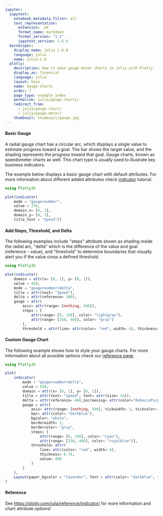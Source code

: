 ```yaml
---
jupyter:
  jupytext:
    notebook_metadata_filter: all
    text_representation:
      extension: .md
      format_name: markdown
      format_version: "1.2"
      jupytext_version: 1.6.0
  kernelspec:
    display_name: Julia 1.6.0
    language: julia
    name: julia-1.6
  plotly:
    description: How to make gauge meter charts in Julia with Plotly.
    display_as: financial
    language: julia
    layout: base
    name: Gauge Charts
    order: 7
    page_type: example_index
    permalink: julia/gauge-charts/
    redirect_from:
      - julia/gauge-chart/
      - julia/gauge-meter/
    thumbnail: thumbnail/gauge.jpg
---
```


#### Basic Gauge

A radial gauge chart has a circular arc, which displays a single value to estimate progress toward a goal.
The bar shows the target value, and the shading represents the progress toward that goal. Gauge charts, known as
speedometer charts as well. This chart type is usually used to illustrate key business indicators.

The example below displays a basic gauge chart with default attributes. For more information about different added attributes check [indicator](https://plotly.com/julia/indicator/) tutorial.

```julia
using PlotlyJS

plot(indicator(
    mode = "gauge+number",
    value = 270,
    domain_x= [0, 1],
    domain_y= [0, 1],
    title_text = "Speed"))

```

#### Add Steps, Threshold, and Delta

The following examples include "steps" attribute shown as shading inside the radial arc, "delta" which is the
difference of the value and goal (reference - value), and "threshold" to determine boundaries that visually alert you if the value cross a defined threshold.

```julia
using PlotlyJS

plot(indicator(
    domain = attr(x= [0, 1], y= [0, 1]),
    value = 450,
    mode = "gauge+number+delta",
    title = attr(text= "Speed"),
    delta = attr(reference= 380),
    gauge = attr(
        axis= attr(range= [nothing, 500]),
        steps = [
            attr(range= [0, 250], color= "lightgray"),
            attr(range= [250, 400], color= "gray")
        ],
        threshold = attr(line= attr(color= "red", width= 4), thickness= 0.75, value= 490))))

```

#### Custom Gauge Chart

The following example shows how to style your gauge charts. For more information about all possible options check our [reference page](https://plotly.com/julia/reference/indicator/).

```julia
using PlotlyJS

plot(
    indicator(
        mode = "gauge+number+delta",
        value = 420,
        domain = attr(x= [0, 1], y= [0, 1]),
        title = attr(text= "Speed", font= attr(size= 24)),
        delta = attr(reference= 400,increasing= attr(color="RebeccaPurple")),
        gauge = attr(
            axis= attr(range= [nothing, 500], tickwidth= 1, tickcolor= "darkblue"),
            bar= attr(color= "darkblue"),
            bgcolor= "white",
            borderwidth= 2,
            bordercolor= "gray",
            steps= [
                attr(range= [0, 250], color= "cyan"),
                attr(range= [250, 400], color= "royalblue")],
            threshold= attr(
                line= attr(color= "red", width= 4),
                thickness= 0.75,
                value= 490
            )
        )
    ),
    Layout(paper_bgcolor = "lavender", font = attr(color= "darkblue", family= "Arial"))
)

```

#### Reference

See https://plotly.com/julia/reference/indicator/ for more information and chart attribute options!
